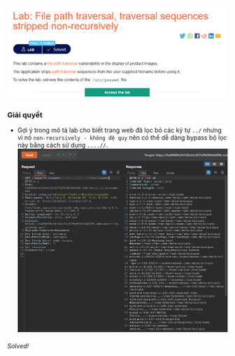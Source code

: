 ![](img/5.png)
### Giải quyết 
- Gợi ý trong mô tả lab cho biết trang web đã lọc bỏ các ký tự `../` nhưng vì nó `non-recursively - không đệ quy` nên có thể dễ dàng bypass bộ lọc này bằng cách sử dụng `....//`.
![](img/6.png)
###### Solved!

